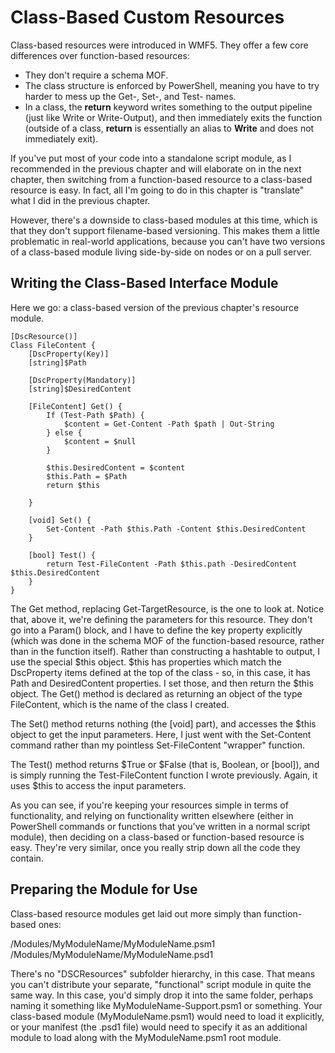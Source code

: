 # Class-Based Custom Resources
Class-based resources were introduced in WMF5. They offer a few core differences over function-based resources:

* They don't require a schema MOF.
* The class structure is enforced by PowerShell, meaning you have to try harder to mess up the Get-, Set-, and Test- names.
* In a class, the **return** keyword writes something to the output pipeline (just like Write or Write-Output), and then immediately exits the function (outside of a class, **return** is essentially an alias to **Write** and does not immediately exit).

If you've put most of your code into a standalone script module, as I recommended in the previous chapter and will elaborate on in the next chapter, then switching from a function-based resource to a class-based resource is easy. In fact, all I'm going to do in this chapter is "translate" what I did in the previous chapter.

However, there's a downside to class-based modules at this time, which is that they don't support filename-based versioning. This makes them a little problematic in real-world applications, because you can't have two versions of a class-based module living side-by-side on nodes or on a pull server. 

## Writing the Class-Based Interface Module
Here we go: a class-based version of the previous chapter's resource module.

```
[DscResource()]
Class FileContent {
	[DscProperty(Key)]
	[string]$Path
	
	[DscProperty(Mandatory)]
	[string]$DesiredContent
	
	[FileContent] Get() {
	    If (Test-Path $Path) {
        	$content = Get-Content -Path $path | Out-String
    	} else {
      	  	$content = $null
    	}
		
		$this.DesiredContent = $content
		$this.Path = $Path
		return $this
	
	}
	
	[void] Set() {
		Set-Content -Path $this.Path -Content $this.DesiredContent
	}
	
	[bool] Test() {
		return Test-FileContent -Path $this.path -DesiredContent $this.DesiredContent
	}
}
```

The Get method, replacing Get-TargetResource, is the one to look at. Notice that, above it, we're defining the parameters for this resource. They don't go into a Param() block, and I have to define the key property explicitly (which was done in the schema MOF of the function-based resource, rather than in the function itself). Rather than constructing a hashtable to output, I use the special $this object. $this has properties which match the DscProperty items defined at the top of the class - so, in this case, it has Path and DesiredContent properties. I set those, and then return the $this object. The Get() method is declared as returning an object of the type FileContent, which is the name of the class I created.

The Set() method returns nothing (the [void] part), and accesses the $this object to get the input parameters. Here, I just went with the Set-Content command rather than my pointless Set-FileContent "wrapper" function.

The Test() method returns $True or $False (that is, Boolean, or [bool]), and is simply running the Test-FileContent function I wrote previously. Again, it uses $this to access the input parameters.

As you can see, if you're keeping your resources simple in terms of functionality, and relying on functionality written elsewhere (either in PowerShell commands or functions that you've written in a normal script module), then deciding on a class-based or function-based resource is easy. They're very similar, once you really strip down all the code they contain.

## Preparing the Module for Use
Class-based resource modules get laid out more simply than function-based ones:

/Modules/MyModuleName/MyModuleName.psm1
/Modules/MyModuleName/MyModuleName.psd1

There's no "DSCResources" subfolder hierarchy, in this case. That means you can't distribute your separate, "functional" script module in quite the same way. In this case, you'd simply drop it into the same folder, perhaps naming it something like MyModuleName-Support.psm1 or something. Your class-based module (MyModuleName.psm1) would need to load it explicitly, or your manifest (the .psd1 file) would need to specify it as an additional module to load along with the MyModuleName.psm1 root module.

